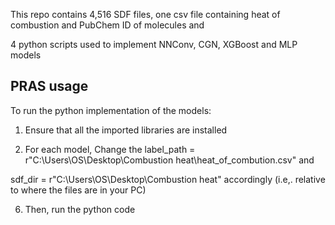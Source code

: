 This repo contains 4,516 SDF files, one csv file containing heat of combustion and PubChem ID of molecules and 

4 python scripts used to implement NNConv, CGN, XGBoost and MLP models

## PRAS usage

To run the python implementation of the models:

1. Ensure that all the imported libraries are installed
   
3. For each model, Change the label_path = r"C:\Users\OS\Desktop\Combustion heat\heat_of_combution.csv" and
   
sdf_dir = r"C:\Users\OS\Desktop\Combustion heat" accordingly (i.e,. relative to where the files are in your PC) 

6. Then, run the python code
